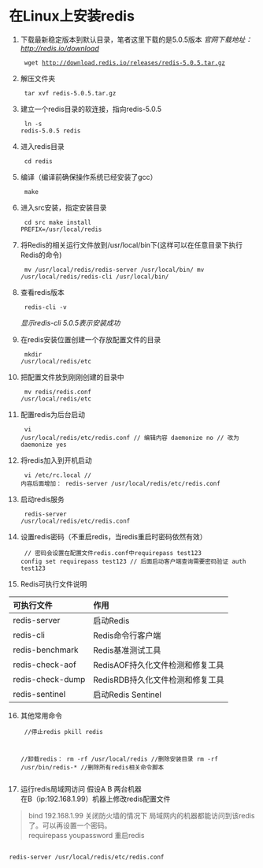 # 在Linux上安装redis

1. 下载最新稳定版本到默认目录，笔者这里下载的是5.0.5版本
    *官网下载地址：http://redis.io/download*
<code><pre>
    wget http://download.redis.io/releases/redis-5.0.5.tar.gz
</pre></code>

2. 解压文件夹
<code><pre>
    tar xvf redis-5.0.5.tar.gz
</pre></code>

3. 建立一个redis目录的软连接，指向redis-5.0.5
<code><pre>
    ln -s redis-5.0.5 redis
</pre></code>

4. 进入redis目录
<code><pre>
    cd redis
</pre></code>

5. 编译（编译前确保操作系统已经安装了gcc）
<code><pre>
    make
</pre></code>

6. 进入src安装，指定安装目录
<code><pre>
    cd src
    make install PREFIX=/usr/local/redis
</pre></code>

7. 将Redis的相关运行文件放到/usr/local/bin下(这样可以在任意目录下执行Redis的命令)
<code><pre>
    mv /usr/local/redis/redis-server /usr/local/bin/
    mv /usr/local/redis/redis-cli /usr/local/bin/
</pre></code>

8. 查看redis版本
<code><pre>
    redis-cli -v
</pre></code>
    *显示redis-cli 5.0.5表示安装成功*

9. 在redis安装位置创建一个存放配置文件的目录
<code><pre>
    mkdir /usr/local/redis/etc
</pre></code>

10. 把配置文件放到刚刚创建的目录中
<code><pre>
    mv redis/redis.conf /usr/local/redis/etc
</pre></code>

11. 配置redis为后台启动
<code><pre>
    vi /usr/local/redis/etc/redis.conf
    // 编辑内容
    daemonize no
    // 改为
    daemonize yes
</pre></code>

12. 将redis加入到开机启动
<code><pre>
    vi /etc/rc.local
    // 内容后面增加：
    redis-server /usr/local/redis/etc/redis.conf
</pre></code>

13. 启动redis服务
<code><pre>
    redis-server /usr/local/redis/etc/redis.conf
</pre></code>

14. 设置redis密码（不重启redis，当redis重启时密码依然有效）
<code><pre>
    // 密码会设置在配置文件redis.conf中requirepass test123
    config set requirepass test123
    // 后面启动客户端查询需要密码验证
    auth test123
</pre></code>

15. Redis可执行文件说明

| 可执行文件 | 作用 |
| :--- | :--- |
| redis-server | 启动Redis |
| redis-cli | Redis命令行客户端 |
| redis-benchmark | Redis基准测试工具 |
| redis-check-aof | RedisAOF持久化文件检测和修复工具 |
| redis-check-dump | RedisRDB持久化文件检测和修复工具 |
| redis-sentinel | 启动Redis Sentinel |

16. 其他常用命令
<code><pre>
    //停止redis
    pkill redis  
    
    //卸载redis：
    rm -rf /usr/local/redis //删除安装目录
    rm -rf /usr/bin/redis-* //删除所有redis相关命令脚本
</pre></code>

17. 运行redis局域网访问
假设A B 两台机器<br>
在B（ip:192.168.1.99）机器上修改redis配置文件<br>
> bind 192.168.1.99
关闭防火墙的情况下 局域网内的机器都能访问到该redis了。可以再设置一个密码。<br>
> requirepass  youpassword
重启redis<br>
<code>
redis-server /usr/local/redis/etc/redis.conf
</code>